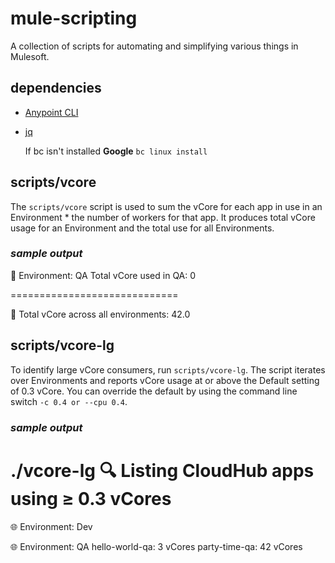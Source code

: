 # mule-scripting

A collection of scripts for automating and simplifying various things in Mulesoft.

## dependencies
* [Anypoint CLI](https://docs.mulesoft.com/anypoint-cli/latest/)
* [jq](https://jqlang.org/)

  If bc isn't installed **Google** `bc linux install`
  
## scripts/vcore

The `scripts/vcore` script is used to sum the vCore for each app in use in an Environment * the number of workers for that app. It produces total vCore usage for an Environment and the total use for all Environments.
  
### *sample output*
🔎 Environment: QA
  Total vCore used in QA: 0


=============================

🧮 Total vCore across all environments: 42.0

## scripts/vcore-lg

To identify large vCore consumers, run `scripts/vcore-lg`. The script iterates over Environments and reports vCore usage at or above the Default setting of 0.3 vCore. You can override the default by using the command line switch `-c 0.4 or --cpu 0.4`.

### *sample output*
./vcore-lg 
🔍 Listing CloudHub apps using ≥ 0.3 vCores
=======================================================

🌐 Environment: Dev

🌐 Environment: QA
  hello-world-qa: 3 vCores
  party-time-qa: 42 vCores

